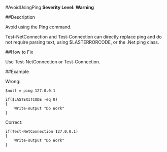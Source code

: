 #AvoidUsingPing
**Severity Level: Warning**


##Description

Avoid using the Ping command. 

Test-NetConnection and Test-Connection can directly replace ping and do not require parsing text, using $LASTERRORCODE, or the .Net ping class.

##How to Fix

Use Test-NetConnection or Test-Connection. 

##Example

Wrong:
```
$null = ping 127.0.0.1

if($LASTEXITCODE -eq 0)
{
	Write-output "Do Work"
}
```
Correct:
```
if(Test-NetConnection 127.0.0.1)
{
	Write-output "Do Work"
}
```
